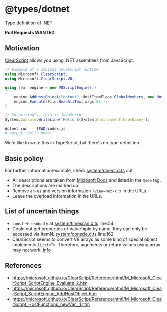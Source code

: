 # @types/dotnet

Type definition of .NET

**Pull Requests WANTED**

## Motivation

[ClearScript](https://github.com/microsoft/ClearScript) allows you using .NET assemblies from JavaScript.

```csharp
// Example of a minimal JavaScript runtime
using Microsoft.ClearScript;
using Microsoft.ClearScript.V8;

using (var engine = new V8ScriptEngine())
{
    engine.AddHostObject("dotnet", HostItemFlags.GlobalMembers, new HostTypeCollection("mscorlib", "System.Core"));
    engine.Execute(File.ReadAllText(args[0]));
}
```

```javascript
// Surprisingly, this is JavaScript
System.Console.WriteLine(`Hello ${System.Environment.UserName}`);
```

```powershell
dotnet run -- $PWD/index.js
# output: Hello mukai
```

We'd like to write this in TypeScript, but there's no type definition.

## Basic policy

For further information/example, check [system/object.d.ts](./system/object.d.ts) out.

- All descriptions are taken from [Microsoft Docs](https://docs.microsoft.com/en-us/dotnet/api/system) and listed in the `@see` tag.
- The descriptions are marked up.
- Remove `en-us` and version information `?view=net-x.x` in the URLs.
- Leave the overload information in the URLs.

## List of uncertain things

- `const` -> `readonly` at [system/timespan.d.ts](./system/timespan.d.ts) line:54
- Could not get properties of ValueTuple by name, they can only be accessed via ItemN. [system/console.d.ts](./system/console.d.ts) line:162
- ClearScript seems to convert V8 arrays as some kind of special object implements `IList<T>`. Therefore, arguments or return values using array may not work. [info](https://github.com/microsoft/ClearScript/issues/374)

## References

- https://microsoft.github.io/ClearScript/Reference/html/M_Microsoft_ClearScript_ScriptEngine_Evaluate_2.htm
- https://microsoft.github.io/ClearScript/Reference/html/M_Microsoft_ClearScript_ScriptEngine_AddHostObject.htm
- https://microsoft.github.io/ClearScript/Reference/html/M_Microsoft_ClearScript_HostFunctions_newVar__1.htm